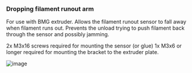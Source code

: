 ### Dropping filament runout arm
For use with BMG extruder. Allows the filament runout sensor to fall away when filament runs out. Prevents the unload trying to push filament back through the sensor and possibly jamming.

2x M3x16 screws required for mounting the sensor (or glue)
1x M3x6 or longer required for mounting the bracket to the extruder plate.

![image](https://github.com/LittleHobbyShop/SunluS8/blob/master/Mods/Dropping%20Filament%20Sensor/Dropping%20Filament%20Runout.jpg)
